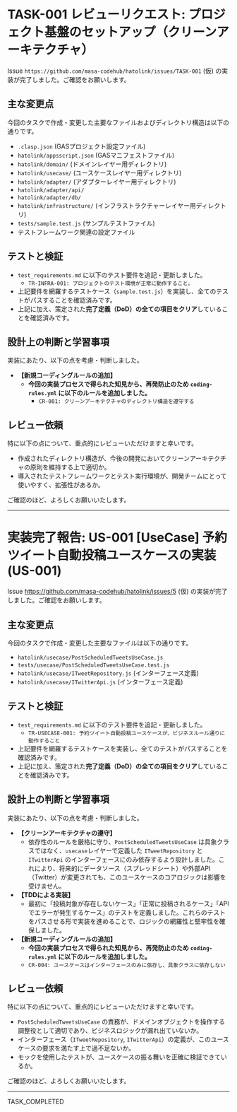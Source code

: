 # TASK-001 レビューリクエスト: プロジェクト基盤のセットアップ（クリーンアーキテクチャ）

Issue `https://github.com/masa-codehub/hatolink/issues/TASK-001` (仮) の実装が完了しました。ご確認をお願いします。

## 主な変更点

今回のタスクで作成・変更した主要なファイルおよびディレクトリ構造は以下の通りです。

- `.clasp.json` (GASプロジェクト設定ファイル)
- `hatolink/appsscript.json` (GASマニフェストファイル)
- `hatolink/domain/` (ドメインレイヤー用ディレクトリ)
- `hatolink/usecase/` (ユースケースレイヤー用ディレクトリ)
- `hatolink/adapter/` (アダプターレイヤー用ディレクトリ)
- `hatolink/adapter/api/`
- `hatolink/adapter/db/`
- `hatolink/infrastructure/` (インフラストラクチャーレイヤー用ディレクトリ)
- `tests/sample.test.js` (サンプルテストファイル)
- テストフレームワーク関連の設定ファイル

## テストと検証

- `test_requirements.md` に以下のテスト要件を追記・更新しました。
  - `TR-INFRA-001: プロジェクトのテスト環境が正常に動作すること。`
- 上記要件を網羅するテストケース（`sample.test.js`）を実装し、全てのテストがパスすることを確認済みです。
- 上記に加え、策定された**完了定義（DoD）の全ての項目をクリア**していることを確認済みです。

## 設計上の判断と学習事項

実装にあたり、以下の点を考慮・判断しました。

- **【新規コーディングルールの追加】**
  - **今回の実装プロセスで得られた知見から、再発防止のため `coding-rules.yml` に以下のルールを追加しました。**
    - `CR-001: クリーンアーキテクチャのディレクトリ構造を遵守する`

## レビュー依頼

特に以下の点について、重点的にレビューいただけますと幸いです。

- 作成されたディレクトリ構造が、今後の開発においてクリーンアーキテクチャの原則を維持する上で適切か。
- 導入されたテストフレームワークとテスト実行環境が、開発チームにとって使いやすく、拡張性があるか。

ご確認のほど、よろしくお願いいたします。

---

# 実装完了報告: US-001 [UseCase] 予約ツイート自動投稿ユースケースの実装 (US-001)

Issue https://github.com/masa-codehub/hatolink/issues/5 (仮) の実装が完了しました。ご確認をお願いします。

## 主な変更点

今回のタスクで作成・変更した主要なファイルは以下の通りです。

- `hatolink/usecase/PostScheduledTweetsUseCase.js`
- `tests/usecase/PostScheduledTweetsUseCase.test.js`
- `hatolink/usecase/ITweetRepository.js` (インターフェース定義)
- `hatolink/usecase/ITwitterApi.js` (インターフェース定義)

## テストと検証

-   `test_requirements.md` に以下のテスト要件を追記・更新しました。
    -   `TR-USECASE-001: 予約ツイート自動投稿ユースケースが、ビジネスルール通りに動作すること`
-   上記要件を網羅するテストケースを実装し、全てのテストがパスすることを確認済みです。
-   上記に加え、策定された**完了定義（DoD）の全ての項目をクリア**していることを確認済みです。

## 設計上の判断と学習事項

実装にあたり、以下の点を考慮・判断しました。

-   **【クリーンアーキテクチャの遵守】**
    -   依存性のルールを厳格に守り、`PostScheduledTweetsUseCase` は具象クラスではなく、`usecase`レイヤーで定義した `ITweetRepository` と `ITwitterApi` のインターフェースにのみ依存するよう設計しました。これにより、将来的にデータソース（スプレッドシート）や外部API（Twitter）が変更されても、このユースケースのコアロジックは影響を受けません。
-   **【TDDによる実装】**
    -   最初に「投稿対象が存在しないケース」「正常に投稿されるケース」「APIでエラーが発生するケース」のテストを定義しました。これらのテストをパスさせる形で実装を進めることで、ロジックの網羅性と堅牢性を確保しました。
-   **【新規コーディングルールの追加】**
    -   **今回の実装プロセスで得られた知見から、再発防止のため `coding-rules.yml` に以下のルールを追加しました。**
    -   `CR-004: ユースケースはインターフェースのみに依存し、具象クラスに依存しない`

## レビュー依頼

特に以下の点について、重点的にレビューいただけますと幸いです。

-   `PostScheduledTweetsUseCase` の責務が、ドメインオブジェクトを操作する調整役として適切であり、ビジネスロジックが漏れ出ていないか。
-   インターフェース（`ITweetRepository`, `ITwitterApi`）の定義が、このユースケースの要求を満たす上で過不足ないか。
-   モックを使用したテストが、ユースケースの振る舞いを正確に検証できているか。

ご確認のほど、よろしくお願いいたします。

---
TASK_COMPLETED
